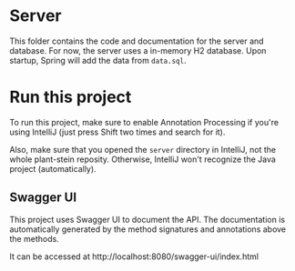 # Server

This folder contains the code and documentation for the server and database.
For now, the server uses a in-memory H2 database. Upon startup, Spring will add the data from `data.sql`.

# Run this project
To run this project, make sure to enable Annotation Processing if you're using IntelliJ (just press Shift two times and search for it).

Also, make sure that you opened the `server` directory in IntelliJ, not the whole plant-stein reposity.
Otherwise, IntelliJ won't recognize the Java project (automatically).

## Swagger UI

This project uses Swagger UI to document the API.
The documentation is automatically generated by the method signatures and annotations above the methods.

It can be accessed at http://localhost:8080/swagger-ui/index.html
